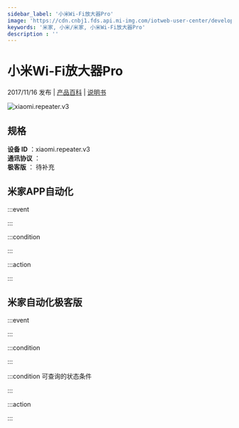 ```yaml
---
sidebar_label: '小米Wi-Fi放大器Pro'
image: 'https://cdn.cnbj1.fds.api.mi-img.com/iotweb-user-center/developer_1679047542133TdonpeNw.png?GalaxyAccessKeyId=AKVGLQWBOVIRQ3XLEW&Expires=9223372036854775807&Signature=u6CetN3gIeqEl0j7rozPrQJWGcY='
keywords: '米家, 小米/米家, 小米Wi-Fi放大器Pro'
description : ''
---
```

# 小米Wi-Fi放大器Pro

2017/11/16 发布 | [产品百科](https://home.mi.com/webapp/content/baike/product/index.html?model=xiaomi.repeater.v3/) | [说明书](https://home.mi.com/views/introduction.html?model=xiaomi.repeater.v3&region=cn)

![xiaomi.repeater.v3](https://cdn.cnbj1.fds.api.mi-img.com/iotweb-user-center/developer_1679047542133TdonpeNw.png?GalaxyAccessKeyId=AKVGLQWBOVIRQ3XLEW&Expires=9223372036854775807&Signature=u6CetN3gIeqEl0j7rozPrQJWGcY=)

## 规格  
> 
**设备 ID** ：xiaomi.repeater.v3  
**通讯协议** ：  
**极客版**  ： 待补充 


## 米家APP自动化  

:::event  

:::

:::condition  

:::

:::action   

:::

## 米家自动化极客版  

:::event  

:::

:::condition  

:::

:::condition 可查询的状态条件  

:::

:::action  

:::

        
